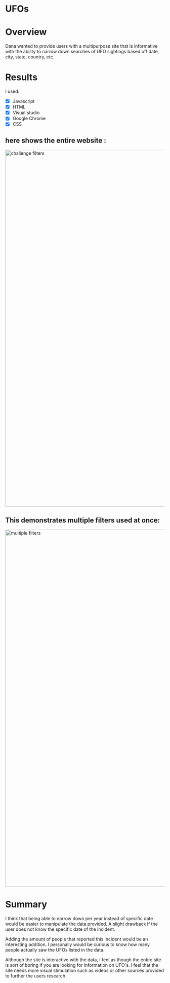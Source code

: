 # UFOs

# Overview
Dana wanted to provide users with a multipurpose site that is informative with the ability to narrow down searches of UFO sightings based off date, city, state, country, etc. 

# Results
I used: 
- [x] Javascript
- [x] HTML
- [x] Visual studio
- [x] Google Chrome
- [x] CSS 

## here shows the entire website :

<img width="1126" alt="challenge filters" src="https://user-images.githubusercontent.com/78769464/119390082-2364fc80-bc92-11eb-9300-0fc18df613c7.png">

## This demonstrates multiple filters used at once: 

<img width="1126" alt="multiple filters" src="https://user-images.githubusercontent.com/78769464/119390097-2829b080-bc92-11eb-91ee-30a77df2bb19.png">


# Summary

I think that being able to narrow down per year instead of specific date would be easier to manipulate the data provided. A slight drawback if the user does not know the specific date of the incident.

Adding the amount of people that reported this incident would be an interesting addition. I personally would be curious to know how many people actually saw the UFOs listed in the data. 

Although the site is interactive with the data, I feel as though the entire site is sort of boring if you are looking for information on UFO's. I feel that the site needs more visual stimulation such as videos or other sources provided to further the users research. 


